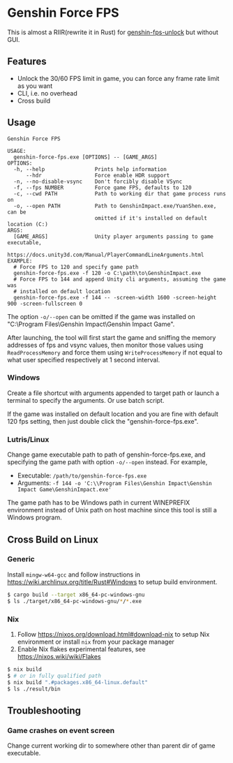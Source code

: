 # Genshin Force FPS

This is almost a RIIR(rewrite it in Rust) for [genshin-fps-unlock](https://github.com/34736384/genshin-fps-unlock) but without GUI.

## Features
- Unlock the 30/60 FPS limit in game, you can force any frame rate limit as you want
- CLI, i.e. no overhead
- Cross build

## Usage

```
Genshin Force FPS

USAGE:
  genshin-force-fps.exe [OPTIONS] -- [GAME_ARGS]
OPTIONS:
  -h, --help                Prints help information
      --hdr                 Force enable HDR support
  -n, --no-disable-vsync    Don't forcibly disable VSync
  -f, --fps NUMBER          Force game FPS, defaults to 120
  -c, --cwd PATH            Path to working dir that game process runs on
  -o, --open PATH           Path to GenshinImpact.exe/YuanShen.exe, can be
                            omitted if it's installed on default location (C:)
ARGS:
  [GAME_ARGS]               Unity player arguments passing to game executable,
                            https://docs.unity3d.com/Manual/PlayerCommandLineArguments.html
EXAMPLE:
  # Force FPS to 120 and specify game path
  genshin-force-fps.exe -f 120 -o C:\path\to\GenshinImpact.exe
  # Force FPS to 144 and append Unity cli arguments, assuming the game was
  # installed on default location
  genshin-force-fps.exe -f 144 -- -screen-width 1600 -screen-height 900 -screen-fullscreen 0
```

The option `-o/--open` can be omitted if the game was installed on "C:\Program Files\Genshin Impact\Genshin Impact Game\".

After launching, the tool will first start the game and sniffing the memory addresses of fps and vsync values, then monitor those values using `ReadProcessMemory` and force them using `WriteProcessMemory` if not equal to what user specified respectively at 1 second interval.

### Windows

Create a file shortcut with arguments appended to target path or launch a terminal to specify the arguments. Or use batch script.

If the game was installed on default location and you are fine with default 120 fps setting, then just double click the "genshin-force-fps.exe".

### Lutris/Linux

Change game executable path to path of genshin-force-fps.exe, and specifying the game path with option `-o/--open` instead. For example,

- Executable: `/path/to/genshin-force-fps.exe`
- Arguments: `-f 144 -o 'C:\\Program Files\Genshin Impact\Genshin Impact Game\GenshinImpact.exe'`

The game path has to be Windows path in current WINEPREFIX environment instead of Unix path on host machine since this tool is still a Windows program.

## Cross Build on Linux

### Generic

Install `mingw-w64-gcc` and follow instructions in https://wiki.archlinux.org/title/Rust#Windows to setup build environment.

```bash
$ cargo build --target x86_64-pc-windows-gnu
$ ls ./target/x86_64-pc-windows-gnu/*/*.exe
```

### Nix

1. Follow https://nixos.org/download.html#download-nix to setup Nix environment or install `nix` from your package manager
2. Enable Nix flakes experimental features, see https://nixos.wiki/wiki/Flakes

```bash
$ nix build
$ # or in fully qualified path
$ nix build ".#packages.x86_64-linux.default"
$ ls ./result/bin
```

## Troubleshooting

### Game crashes on event screen

Change current working dir to somewhere other than parent dir of game executable.
